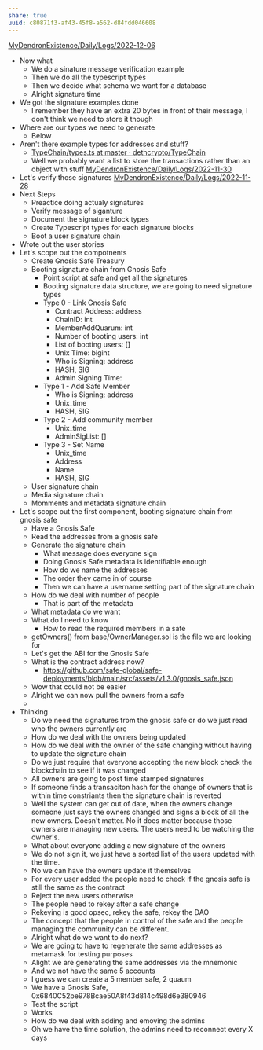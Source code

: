 ```yaml
---
share: true
uuid: c80871f3-af43-45f8-a562-d84fdd046608
---
```

[MyDendronExistence/Daily/Logs/2022-12-06](/undefined)
* Now what
	* We do a sinature message verification example
	* Then we do all the typescript types
	* Then we decide what schema we want for a database
	* Alright signature time
* We got the signature examples done
	* I remember they have an extra 20 bytes in front of their message, I don't think we need to store it though
* Where are our types we need to generate
	* Below
* Aren't there example types for addresses and stuff?
	* [TypeChain/types.ts at master · dethcrypto/TypeChain](https://github.com/dethcrypto/TypeChain/blob/master/packages/typechain/src/typechain/types.ts)
	* Well we probably want a list to store the transactions rather than an object with stuff
[MyDendronExistence/Daily/Logs/2022-11-30](/undefined)
* Let's verify those signatures
[MyDendronExistence/Daily/Logs/2022-11-28](/undefined)
* Next Steps
	* Preactice doing actualy signatures
	* Verify message of siganture
	* Document the signature block types
	* Create Typescript types for each signature blocks
	* Boot a user signature chain
* Wrote out the user stories
* Let's scope out the compotnents
	* Create Gnosis Safe Treasury
	* Booting signature chain from Gnosis Safe
		* Point script at safe and get all the signatures
		* Booting signature data structure, we are going to need signature types
		* Type 0 - Link Gnosis Safe
			* Contract Address: address
			* ChainID: int
			* MemberAddQuarum: int
			* Number of booting users: int
			* List of booting users: []
			* Unix Time: bigint
			* Who is Signing: address
			* HASH, SIG
			* Admin Signing Time:
		* Type 1 - Add Safe Member
			* Who is Signing: address
			* Unix_time
			* HASH, SIG
		* Type 2 - Add community member
			* Unix_time
			* AdminSigList: []
		* Type 3 - Set Name
			* Unix_time
			* Address
			* Name
			* HASH, SIG
	* User signature chain
	* Media signature chain
	* Momments and metadata signature chain
* Let's scope out the first component, booting signature chain from gnosis safe
	* Have a Gnosis Safe
	* Read the addresses from a gnosis safe
	* Generate the signature chain
		* What message does everyone sign
		* Doing Gnosis Safe metadata is identifiable enough
		* How do we name the addresses
		* The order they came in of course
		* Then we can have a username setting part of the signature chain
	* How do we deal with number of people
		* That is part of the metadata
	* What metadata do we want
	* What do I need to know
		* How to read the required members in a safe
	* getOwners() from  base/OwnerManager.sol is the file we are looking for
	* Let's get the ABI for the Gnosis Safe
	* What is the contract address now?
		* https://github.com/safe-global/safe-deployments/blob/main/src/assets/v1.3.0/gnosis_safe.json
	* Wow that could not be easier
	* Alright we can now pull the owners from a safe
	* 
* Thinking
	* Do we need the signatures from the gnosis safe or do we just read who the owners currently are
	* How do we deal with the owners being updated
	* How do we deal with the owner of the safe changing without having to update the signature chain
	* Do we just require that everyone accepting the new block check the blockchain to see if it was changed
	* All owners are going to post time stamped signatures
	* If someone finds a transaciton hash for the change of owners that is within time constriants then the signature chain is reverted
	* Well the system can get out of date, when the owners change someone just says the owners changed and signs a block of all the new owners. Doesn't matter. No it does matter because those owners are managing new users. The users need to be watching the owner's.
	* What about everyone adding a new signature of the owners
	* We do not sign it, we just have a sorted list of the users updated with the time.
	* No we can have the owners update it themselves
	* For every user added the people need to check if the gnosis safe is still the same as the contract
	* Reject the new users otherwise
	* The people need to rekey after a safe change
	* Rekeying is good opsec, rekey the safe, rekey the DAO
	* The concept that the people in control of the safe and the people managing the community can be different.
	* Alright what do we want to do next?
	* We are going to have to regenerate the same addresses as metamask for testing purposes
	* Alight we are generating the same addresses via the mnemonic
	* And we not have the same 5 accounts
	* I guess we can create a 5 member safe, 2 quaum
	* We have a Gnosis Safe, 0x6840C52be978Bcae50A8f43d814c498d6e380946
	* Test the script
	* Works
	* How do we deal with adding and emoving the admins
	* Oh we have the time solution, the admins need to reconnect every X days
